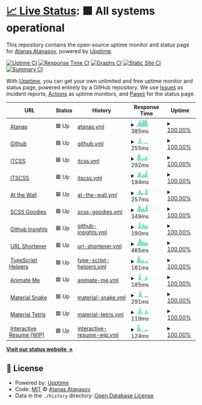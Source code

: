 # [📈 Live Status](https://scriptex.github.io/uptime): <!--live status--> **🟩 All systems operational**

This repository contains the open-source uptime monitor and status page for [Atanas Atanasov](https://atanas.info), powered by [Upptime](https://github.com/upptime/upptime).

[![Uptime CI](https://github.com/scriptex/uptime/workflows/Uptime%20CI/badge.svg)](https://github.com/scriptex/uptime/actions?query=workflow%3A%22Uptime+CI%22)
[![Response Time CI](https://github.com/scriptex/uptime/workflows/Response%20Time%20CI/badge.svg)](https://github.com/scriptex/uptime/actions?query=workflow%3A%22Response+Time+CI%22)
[![Graphs CI](https://github.com/scriptex/uptime/workflows/Graphs%20CI/badge.svg)](https://github.com/scriptex/uptime/actions?query=workflow%3A%22Graphs+CI%22)
[![Static Site CI](https://github.com/scriptex/uptime/workflows/Static%20Site%20CI/badge.svg)](https://github.com/scriptex/uptime/actions?query=workflow%3A%22Static+Site+CI%22)
[![Summary CI](https://github.com/scriptex/uptime/workflows/Summary%20CI/badge.svg)](https://github.com/scriptex/uptime/actions?query=workflow%3A%22Summary+CI%22)

With [Upptime](https://upptime.js.org), you can get your own unlimited and free uptime monitor and status page, powered entirely by a GitHub repository. We use [Issues](https://github.com/scriptex/uptime/issues) as incident reports, [Actions](https://github.com/scriptex/uptime/actions) as uptime monitors, and [Pages](https://scriptex.github.io/uptime) for the status page.

<!--start: status pages-->
<!-- This summary is generated by Upptime (https://github.com/upptime/upptime) -->
<!-- Do not edit this manually, your changes will be overwritten -->
<!-- prettier-ignore -->
| URL | Status | History | Response Time | Uptime |
| --- | ------ | ------- | ------------- | ------ |
| <img alt="" src="https://favicons.githubusercontent.com/atanas.info" height="13"> [Atanas](https://atanas.info) | 🟩 Up | [atanas.yml](https://github.com/scriptex/uptime/commits/master/history/atanas.yml) | <details><summary><img alt="Response time graph" src="./graphs/atanas/response-time-week.png" height="20"> 385ms</summary><br><a href="https://scriptex.github.io/uptime/history/atanas"><img alt="Response time 390" src="https://img.shields.io/endpoint?url=https%3A%2F%2Fraw.githubusercontent.com%2Fscriptex%2Fuptime%2Fmaster%2Fapi%2Fatanas%2Fresponse-time.json"></a><br><a href="https://scriptex.github.io/uptime/history/atanas"><img alt="24-hour response time 178" src="https://img.shields.io/endpoint?url=https%3A%2F%2Fraw.githubusercontent.com%2Fscriptex%2Fuptime%2Fmaster%2Fapi%2Fatanas%2Fresponse-time-day.json"></a><br><a href="https://scriptex.github.io/uptime/history/atanas"><img alt="7-day response time 385" src="https://img.shields.io/endpoint?url=https%3A%2F%2Fraw.githubusercontent.com%2Fscriptex%2Fuptime%2Fmaster%2Fapi%2Fatanas%2Fresponse-time-week.json"></a><br><a href="https://scriptex.github.io/uptime/history/atanas"><img alt="30-day response time 390" src="https://img.shields.io/endpoint?url=https%3A%2F%2Fraw.githubusercontent.com%2Fscriptex%2Fuptime%2Fmaster%2Fapi%2Fatanas%2Fresponse-time-month.json"></a><br><a href="https://scriptex.github.io/uptime/history/atanas"><img alt="1-year response time 390" src="https://img.shields.io/endpoint?url=https%3A%2F%2Fraw.githubusercontent.com%2Fscriptex%2Fuptime%2Fmaster%2Fapi%2Fatanas%2Fresponse-time-year.json"></a></details> | <details><summary><a href="https://scriptex.github.io/uptime/history/atanas">100.00%</a></summary><a href="https://scriptex.github.io/uptime/history/atanas"><img alt="All-time uptime 100.00%" src="https://img.shields.io/endpoint?url=https%3A%2F%2Fraw.githubusercontent.com%2Fscriptex%2Fuptime%2Fmaster%2Fapi%2Fatanas%2Fuptime.json"></a><br><a href="https://scriptex.github.io/uptime/history/atanas"><img alt="24-hour uptime 100.00%" src="https://img.shields.io/endpoint?url=https%3A%2F%2Fraw.githubusercontent.com%2Fscriptex%2Fuptime%2Fmaster%2Fapi%2Fatanas%2Fuptime-day.json"></a><br><a href="https://scriptex.github.io/uptime/history/atanas"><img alt="7-day uptime 100.00%" src="https://img.shields.io/endpoint?url=https%3A%2F%2Fraw.githubusercontent.com%2Fscriptex%2Fuptime%2Fmaster%2Fapi%2Fatanas%2Fuptime-week.json"></a><br><a href="https://scriptex.github.io/uptime/history/atanas"><img alt="30-day uptime 100.00%" src="https://img.shields.io/endpoint?url=https%3A%2F%2Fraw.githubusercontent.com%2Fscriptex%2Fuptime%2Fmaster%2Fapi%2Fatanas%2Fuptime-month.json"></a><br><a href="https://scriptex.github.io/uptime/history/atanas"><img alt="1-year uptime 100.00%" src="https://img.shields.io/endpoint?url=https%3A%2F%2Fraw.githubusercontent.com%2Fscriptex%2Fuptime%2Fmaster%2Fapi%2Fatanas%2Fuptime-year.json"></a></details>
| <img alt="" src="https://favicons.githubusercontent.com/github.com" height="13"> [Github](https://github.com) | 🟩 Up | [github.yml](https://github.com/scriptex/uptime/commits/master/history/github.yml) | <details><summary><img alt="Response time graph" src="./graphs/github/response-time-week.png" height="20"> 255ms</summary><br><a href="https://scriptex.github.io/uptime/history/github"><img alt="Response time 234" src="https://img.shields.io/endpoint?url=https%3A%2F%2Fraw.githubusercontent.com%2Fscriptex%2Fuptime%2Fmaster%2Fapi%2Fgithub%2Fresponse-time.json"></a><br><a href="https://scriptex.github.io/uptime/history/github"><img alt="24-hour response time 176" src="https://img.shields.io/endpoint?url=https%3A%2F%2Fraw.githubusercontent.com%2Fscriptex%2Fuptime%2Fmaster%2Fapi%2Fgithub%2Fresponse-time-day.json"></a><br><a href="https://scriptex.github.io/uptime/history/github"><img alt="7-day response time 255" src="https://img.shields.io/endpoint?url=https%3A%2F%2Fraw.githubusercontent.com%2Fscriptex%2Fuptime%2Fmaster%2Fapi%2Fgithub%2Fresponse-time-week.json"></a><br><a href="https://scriptex.github.io/uptime/history/github"><img alt="30-day response time 234" src="https://img.shields.io/endpoint?url=https%3A%2F%2Fraw.githubusercontent.com%2Fscriptex%2Fuptime%2Fmaster%2Fapi%2Fgithub%2Fresponse-time-month.json"></a><br><a href="https://scriptex.github.io/uptime/history/github"><img alt="1-year response time 234" src="https://img.shields.io/endpoint?url=https%3A%2F%2Fraw.githubusercontent.com%2Fscriptex%2Fuptime%2Fmaster%2Fapi%2Fgithub%2Fresponse-time-year.json"></a></details> | <details><summary><a href="https://scriptex.github.io/uptime/history/github">100.00%</a></summary><a href="https://scriptex.github.io/uptime/history/github"><img alt="All-time uptime 100.00%" src="https://img.shields.io/endpoint?url=https%3A%2F%2Fraw.githubusercontent.com%2Fscriptex%2Fuptime%2Fmaster%2Fapi%2Fgithub%2Fuptime.json"></a><br><a href="https://scriptex.github.io/uptime/history/github"><img alt="24-hour uptime 100.00%" src="https://img.shields.io/endpoint?url=https%3A%2F%2Fraw.githubusercontent.com%2Fscriptex%2Fuptime%2Fmaster%2Fapi%2Fgithub%2Fuptime-day.json"></a><br><a href="https://scriptex.github.io/uptime/history/github"><img alt="7-day uptime 100.00%" src="https://img.shields.io/endpoint?url=https%3A%2F%2Fraw.githubusercontent.com%2Fscriptex%2Fuptime%2Fmaster%2Fapi%2Fgithub%2Fuptime-week.json"></a><br><a href="https://scriptex.github.io/uptime/history/github"><img alt="30-day uptime 100.00%" src="https://img.shields.io/endpoint?url=https%3A%2F%2Fraw.githubusercontent.com%2Fscriptex%2Fuptime%2Fmaster%2Fapi%2Fgithub%2Fuptime-month.json"></a><br><a href="https://scriptex.github.io/uptime/history/github"><img alt="1-year uptime 100.00%" src="https://img.shields.io/endpoint?url=https%3A%2F%2Fraw.githubusercontent.com%2Fscriptex%2Fuptime%2Fmaster%2Fapi%2Fgithub%2Fuptime-year.json"></a></details>
| <img alt="" src="https://favicons.githubusercontent.com/itcss.atanas.info" height="13"> [ITCSS](https://itcss.atanas.info) | 🟩 Up | [itcss.yml](https://github.com/scriptex/uptime/commits/master/history/itcss.yml) | <details><summary><img alt="Response time graph" src="./graphs/itcss/response-time-week.png" height="20"> 292ms</summary><br><a href="https://scriptex.github.io/uptime/history/itcss"><img alt="Response time 380" src="https://img.shields.io/endpoint?url=https%3A%2F%2Fraw.githubusercontent.com%2Fscriptex%2Fuptime%2Fmaster%2Fapi%2Fitcss%2Fresponse-time.json"></a><br><a href="https://scriptex.github.io/uptime/history/itcss"><img alt="24-hour response time 390" src="https://img.shields.io/endpoint?url=https%3A%2F%2Fraw.githubusercontent.com%2Fscriptex%2Fuptime%2Fmaster%2Fapi%2Fitcss%2Fresponse-time-day.json"></a><br><a href="https://scriptex.github.io/uptime/history/itcss"><img alt="7-day response time 292" src="https://img.shields.io/endpoint?url=https%3A%2F%2Fraw.githubusercontent.com%2Fscriptex%2Fuptime%2Fmaster%2Fapi%2Fitcss%2Fresponse-time-week.json"></a><br><a href="https://scriptex.github.io/uptime/history/itcss"><img alt="30-day response time 380" src="https://img.shields.io/endpoint?url=https%3A%2F%2Fraw.githubusercontent.com%2Fscriptex%2Fuptime%2Fmaster%2Fapi%2Fitcss%2Fresponse-time-month.json"></a><br><a href="https://scriptex.github.io/uptime/history/itcss"><img alt="1-year response time 380" src="https://img.shields.io/endpoint?url=https%3A%2F%2Fraw.githubusercontent.com%2Fscriptex%2Fuptime%2Fmaster%2Fapi%2Fitcss%2Fresponse-time-year.json"></a></details> | <details><summary><a href="https://scriptex.github.io/uptime/history/itcss">100.00%</a></summary><a href="https://scriptex.github.io/uptime/history/itcss"><img alt="All-time uptime 100.00%" src="https://img.shields.io/endpoint?url=https%3A%2F%2Fraw.githubusercontent.com%2Fscriptex%2Fuptime%2Fmaster%2Fapi%2Fitcss%2Fuptime.json"></a><br><a href="https://scriptex.github.io/uptime/history/itcss"><img alt="24-hour uptime 100.00%" src="https://img.shields.io/endpoint?url=https%3A%2F%2Fraw.githubusercontent.com%2Fscriptex%2Fuptime%2Fmaster%2Fapi%2Fitcss%2Fuptime-day.json"></a><br><a href="https://scriptex.github.io/uptime/history/itcss"><img alt="7-day uptime 100.00%" src="https://img.shields.io/endpoint?url=https%3A%2F%2Fraw.githubusercontent.com%2Fscriptex%2Fuptime%2Fmaster%2Fapi%2Fitcss%2Fuptime-week.json"></a><br><a href="https://scriptex.github.io/uptime/history/itcss"><img alt="30-day uptime 100.00%" src="https://img.shields.io/endpoint?url=https%3A%2F%2Fraw.githubusercontent.com%2Fscriptex%2Fuptime%2Fmaster%2Fapi%2Fitcss%2Fuptime-month.json"></a><br><a href="https://scriptex.github.io/uptime/history/itcss"><img alt="1-year uptime 100.00%" src="https://img.shields.io/endpoint?url=https%3A%2F%2Fraw.githubusercontent.com%2Fscriptex%2Fuptime%2Fmaster%2Fapi%2Fitcss%2Fuptime-year.json"></a></details>
| <img alt="" src="https://favicons.githubusercontent.com/itscss.atanas.info" height="13"> [ITSCSS](https://itscss.atanas.info) | 🟩 Up | [itscss.yml](https://github.com/scriptex/uptime/commits/master/history/itscss.yml) | <details><summary><img alt="Response time graph" src="./graphs/itscss/response-time-week.png" height="20"> 194ms</summary><br><a href="https://scriptex.github.io/uptime/history/itscss"><img alt="Response time 304" src="https://img.shields.io/endpoint?url=https%3A%2F%2Fraw.githubusercontent.com%2Fscriptex%2Fuptime%2Fmaster%2Fapi%2Fitscss%2Fresponse-time.json"></a><br><a href="https://scriptex.github.io/uptime/history/itscss"><img alt="24-hour response time 98" src="https://img.shields.io/endpoint?url=https%3A%2F%2Fraw.githubusercontent.com%2Fscriptex%2Fuptime%2Fmaster%2Fapi%2Fitscss%2Fresponse-time-day.json"></a><br><a href="https://scriptex.github.io/uptime/history/itscss"><img alt="7-day response time 194" src="https://img.shields.io/endpoint?url=https%3A%2F%2Fraw.githubusercontent.com%2Fscriptex%2Fuptime%2Fmaster%2Fapi%2Fitscss%2Fresponse-time-week.json"></a><br><a href="https://scriptex.github.io/uptime/history/itscss"><img alt="30-day response time 304" src="https://img.shields.io/endpoint?url=https%3A%2F%2Fraw.githubusercontent.com%2Fscriptex%2Fuptime%2Fmaster%2Fapi%2Fitscss%2Fresponse-time-month.json"></a><br><a href="https://scriptex.github.io/uptime/history/itscss"><img alt="1-year response time 304" src="https://img.shields.io/endpoint?url=https%3A%2F%2Fraw.githubusercontent.com%2Fscriptex%2Fuptime%2Fmaster%2Fapi%2Fitscss%2Fresponse-time-year.json"></a></details> | <details><summary><a href="https://scriptex.github.io/uptime/history/itscss">100.00%</a></summary><a href="https://scriptex.github.io/uptime/history/itscss"><img alt="All-time uptime 100.00%" src="https://img.shields.io/endpoint?url=https%3A%2F%2Fraw.githubusercontent.com%2Fscriptex%2Fuptime%2Fmaster%2Fapi%2Fitscss%2Fuptime.json"></a><br><a href="https://scriptex.github.io/uptime/history/itscss"><img alt="24-hour uptime 100.00%" src="https://img.shields.io/endpoint?url=https%3A%2F%2Fraw.githubusercontent.com%2Fscriptex%2Fuptime%2Fmaster%2Fapi%2Fitscss%2Fuptime-day.json"></a><br><a href="https://scriptex.github.io/uptime/history/itscss"><img alt="7-day uptime 100.00%" src="https://img.shields.io/endpoint?url=https%3A%2F%2Fraw.githubusercontent.com%2Fscriptex%2Fuptime%2Fmaster%2Fapi%2Fitscss%2Fuptime-week.json"></a><br><a href="https://scriptex.github.io/uptime/history/itscss"><img alt="30-day uptime 100.00%" src="https://img.shields.io/endpoint?url=https%3A%2F%2Fraw.githubusercontent.com%2Fscriptex%2Fuptime%2Fmaster%2Fapi%2Fitscss%2Fuptime-month.json"></a><br><a href="https://scriptex.github.io/uptime/history/itscss"><img alt="1-year uptime 100.00%" src="https://img.shields.io/endpoint?url=https%3A%2F%2Fraw.githubusercontent.com%2Fscriptex%2Fuptime%2Fmaster%2Fapi%2Fitscss%2Fuptime-year.json"></a></details>
| <img alt="" src="https://favicons.githubusercontent.com/at-the-wall.atanas.info" height="13"> [At the Wall](https://at-the-wall.atanas.info) | 🟩 Up | [at-the-wall.yml](https://github.com/scriptex/uptime/commits/master/history/at-the-wall.yml) | <details><summary><img alt="Response time graph" src="./graphs/at-the-wall/response-time-week.png" height="20"> 257ms</summary><br><a href="https://scriptex.github.io/uptime/history/at-the-wall"><img alt="Response time 315" src="https://img.shields.io/endpoint?url=https%3A%2F%2Fraw.githubusercontent.com%2Fscriptex%2Fuptime%2Fmaster%2Fapi%2Fat-the-wall%2Fresponse-time.json"></a><br><a href="https://scriptex.github.io/uptime/history/at-the-wall"><img alt="24-hour response time 270" src="https://img.shields.io/endpoint?url=https%3A%2F%2Fraw.githubusercontent.com%2Fscriptex%2Fuptime%2Fmaster%2Fapi%2Fat-the-wall%2Fresponse-time-day.json"></a><br><a href="https://scriptex.github.io/uptime/history/at-the-wall"><img alt="7-day response time 257" src="https://img.shields.io/endpoint?url=https%3A%2F%2Fraw.githubusercontent.com%2Fscriptex%2Fuptime%2Fmaster%2Fapi%2Fat-the-wall%2Fresponse-time-week.json"></a><br><a href="https://scriptex.github.io/uptime/history/at-the-wall"><img alt="30-day response time 315" src="https://img.shields.io/endpoint?url=https%3A%2F%2Fraw.githubusercontent.com%2Fscriptex%2Fuptime%2Fmaster%2Fapi%2Fat-the-wall%2Fresponse-time-month.json"></a><br><a href="https://scriptex.github.io/uptime/history/at-the-wall"><img alt="1-year response time 315" src="https://img.shields.io/endpoint?url=https%3A%2F%2Fraw.githubusercontent.com%2Fscriptex%2Fuptime%2Fmaster%2Fapi%2Fat-the-wall%2Fresponse-time-year.json"></a></details> | <details><summary><a href="https://scriptex.github.io/uptime/history/at-the-wall">100.00%</a></summary><a href="https://scriptex.github.io/uptime/history/at-the-wall"><img alt="All-time uptime 100.00%" src="https://img.shields.io/endpoint?url=https%3A%2F%2Fraw.githubusercontent.com%2Fscriptex%2Fuptime%2Fmaster%2Fapi%2Fat-the-wall%2Fuptime.json"></a><br><a href="https://scriptex.github.io/uptime/history/at-the-wall"><img alt="24-hour uptime 100.00%" src="https://img.shields.io/endpoint?url=https%3A%2F%2Fraw.githubusercontent.com%2Fscriptex%2Fuptime%2Fmaster%2Fapi%2Fat-the-wall%2Fuptime-day.json"></a><br><a href="https://scriptex.github.io/uptime/history/at-the-wall"><img alt="7-day uptime 100.00%" src="https://img.shields.io/endpoint?url=https%3A%2F%2Fraw.githubusercontent.com%2Fscriptex%2Fuptime%2Fmaster%2Fapi%2Fat-the-wall%2Fuptime-week.json"></a><br><a href="https://scriptex.github.io/uptime/history/at-the-wall"><img alt="30-day uptime 100.00%" src="https://img.shields.io/endpoint?url=https%3A%2F%2Fraw.githubusercontent.com%2Fscriptex%2Fuptime%2Fmaster%2Fapi%2Fat-the-wall%2Fuptime-month.json"></a><br><a href="https://scriptex.github.io/uptime/history/at-the-wall"><img alt="1-year uptime 100.00%" src="https://img.shields.io/endpoint?url=https%3A%2F%2Fraw.githubusercontent.com%2Fscriptex%2Fuptime%2Fmaster%2Fapi%2Fat-the-wall%2Fuptime-year.json"></a></details>
| <img alt="" src="https://favicons.githubusercontent.com/scss-goodies.atanas.info" height="13"> [SCSS Goodies](https://scss-goodies.atanas.info) | 🟩 Up | [scss-goodies.yml](https://github.com/scriptex/uptime/commits/master/history/scss-goodies.yml) | <details><summary><img alt="Response time graph" src="./graphs/scss-goodies/response-time-week.png" height="20"> 349ms</summary><br><a href="https://scriptex.github.io/uptime/history/scss-goodies"><img alt="Response time 338" src="https://img.shields.io/endpoint?url=https%3A%2F%2Fraw.githubusercontent.com%2Fscriptex%2Fuptime%2Fmaster%2Fapi%2Fscss-goodies%2Fresponse-time.json"></a><br><a href="https://scriptex.github.io/uptime/history/scss-goodies"><img alt="24-hour response time 640" src="https://img.shields.io/endpoint?url=https%3A%2F%2Fraw.githubusercontent.com%2Fscriptex%2Fuptime%2Fmaster%2Fapi%2Fscss-goodies%2Fresponse-time-day.json"></a><br><a href="https://scriptex.github.io/uptime/history/scss-goodies"><img alt="7-day response time 349" src="https://img.shields.io/endpoint?url=https%3A%2F%2Fraw.githubusercontent.com%2Fscriptex%2Fuptime%2Fmaster%2Fapi%2Fscss-goodies%2Fresponse-time-week.json"></a><br><a href="https://scriptex.github.io/uptime/history/scss-goodies"><img alt="30-day response time 338" src="https://img.shields.io/endpoint?url=https%3A%2F%2Fraw.githubusercontent.com%2Fscriptex%2Fuptime%2Fmaster%2Fapi%2Fscss-goodies%2Fresponse-time-month.json"></a><br><a href="https://scriptex.github.io/uptime/history/scss-goodies"><img alt="1-year response time 338" src="https://img.shields.io/endpoint?url=https%3A%2F%2Fraw.githubusercontent.com%2Fscriptex%2Fuptime%2Fmaster%2Fapi%2Fscss-goodies%2Fresponse-time-year.json"></a></details> | <details><summary><a href="https://scriptex.github.io/uptime/history/scss-goodies">100.00%</a></summary><a href="https://scriptex.github.io/uptime/history/scss-goodies"><img alt="All-time uptime 100.00%" src="https://img.shields.io/endpoint?url=https%3A%2F%2Fraw.githubusercontent.com%2Fscriptex%2Fuptime%2Fmaster%2Fapi%2Fscss-goodies%2Fuptime.json"></a><br><a href="https://scriptex.github.io/uptime/history/scss-goodies"><img alt="24-hour uptime 100.00%" src="https://img.shields.io/endpoint?url=https%3A%2F%2Fraw.githubusercontent.com%2Fscriptex%2Fuptime%2Fmaster%2Fapi%2Fscss-goodies%2Fuptime-day.json"></a><br><a href="https://scriptex.github.io/uptime/history/scss-goodies"><img alt="7-day uptime 100.00%" src="https://img.shields.io/endpoint?url=https%3A%2F%2Fraw.githubusercontent.com%2Fscriptex%2Fuptime%2Fmaster%2Fapi%2Fscss-goodies%2Fuptime-week.json"></a><br><a href="https://scriptex.github.io/uptime/history/scss-goodies"><img alt="30-day uptime 100.00%" src="https://img.shields.io/endpoint?url=https%3A%2F%2Fraw.githubusercontent.com%2Fscriptex%2Fuptime%2Fmaster%2Fapi%2Fscss-goodies%2Fuptime-month.json"></a><br><a href="https://scriptex.github.io/uptime/history/scss-goodies"><img alt="1-year uptime 100.00%" src="https://img.shields.io/endpoint?url=https%3A%2F%2Fraw.githubusercontent.com%2Fscriptex%2Fuptime%2Fmaster%2Fapi%2Fscss-goodies%2Fuptime-year.json"></a></details>
| <img alt="" src="https://favicons.githubusercontent.com/github-insights.atanas.info" height="13"> [Github Insights](https://github-insights.atanas.info) | 🟩 Up | [github-insights.yml](https://github.com/scriptex/uptime/commits/master/history/github-insights.yml) | <details><summary><img alt="Response time graph" src="./graphs/github-insights/response-time-week.png" height="20"> 190ms</summary><br><a href="https://scriptex.github.io/uptime/history/github-insights"><img alt="Response time 266" src="https://img.shields.io/endpoint?url=https%3A%2F%2Fraw.githubusercontent.com%2Fscriptex%2Fuptime%2Fmaster%2Fapi%2Fgithub-insights%2Fresponse-time.json"></a><br><a href="https://scriptex.github.io/uptime/history/github-insights"><img alt="24-hour response time 29" src="https://img.shields.io/endpoint?url=https%3A%2F%2Fraw.githubusercontent.com%2Fscriptex%2Fuptime%2Fmaster%2Fapi%2Fgithub-insights%2Fresponse-time-day.json"></a><br><a href="https://scriptex.github.io/uptime/history/github-insights"><img alt="7-day response time 190" src="https://img.shields.io/endpoint?url=https%3A%2F%2Fraw.githubusercontent.com%2Fscriptex%2Fuptime%2Fmaster%2Fapi%2Fgithub-insights%2Fresponse-time-week.json"></a><br><a href="https://scriptex.github.io/uptime/history/github-insights"><img alt="30-day response time 266" src="https://img.shields.io/endpoint?url=https%3A%2F%2Fraw.githubusercontent.com%2Fscriptex%2Fuptime%2Fmaster%2Fapi%2Fgithub-insights%2Fresponse-time-month.json"></a><br><a href="https://scriptex.github.io/uptime/history/github-insights"><img alt="1-year response time 266" src="https://img.shields.io/endpoint?url=https%3A%2F%2Fraw.githubusercontent.com%2Fscriptex%2Fuptime%2Fmaster%2Fapi%2Fgithub-insights%2Fresponse-time-year.json"></a></details> | <details><summary><a href="https://scriptex.github.io/uptime/history/github-insights">100.00%</a></summary><a href="https://scriptex.github.io/uptime/history/github-insights"><img alt="All-time uptime 100.00%" src="https://img.shields.io/endpoint?url=https%3A%2F%2Fraw.githubusercontent.com%2Fscriptex%2Fuptime%2Fmaster%2Fapi%2Fgithub-insights%2Fuptime.json"></a><br><a href="https://scriptex.github.io/uptime/history/github-insights"><img alt="24-hour uptime 100.00%" src="https://img.shields.io/endpoint?url=https%3A%2F%2Fraw.githubusercontent.com%2Fscriptex%2Fuptime%2Fmaster%2Fapi%2Fgithub-insights%2Fuptime-day.json"></a><br><a href="https://scriptex.github.io/uptime/history/github-insights"><img alt="7-day uptime 100.00%" src="https://img.shields.io/endpoint?url=https%3A%2F%2Fraw.githubusercontent.com%2Fscriptex%2Fuptime%2Fmaster%2Fapi%2Fgithub-insights%2Fuptime-week.json"></a><br><a href="https://scriptex.github.io/uptime/history/github-insights"><img alt="30-day uptime 100.00%" src="https://img.shields.io/endpoint?url=https%3A%2F%2Fraw.githubusercontent.com%2Fscriptex%2Fuptime%2Fmaster%2Fapi%2Fgithub-insights%2Fuptime-month.json"></a><br><a href="https://scriptex.github.io/uptime/history/github-insights"><img alt="1-year uptime 100.00%" src="https://img.shields.io/endpoint?url=https%3A%2F%2Fraw.githubusercontent.com%2Fscriptex%2Fuptime%2Fmaster%2Fapi%2Fgithub-insights%2Fuptime-year.json"></a></details>
| <img alt="" src="https://favicons.githubusercontent.com/atanas.ml" height="13"> [URL Shortener](https://atanas.ml) | 🟩 Up | [url-shortener.yml](https://github.com/scriptex/uptime/commits/master/history/url-shortener.yml) | <details><summary><img alt="Response time graph" src="./graphs/url-shortener/response-time-week.png" height="20"> 465ms</summary><br><a href="https://scriptex.github.io/uptime/history/url-shortener"><img alt="Response time 495" src="https://img.shields.io/endpoint?url=https%3A%2F%2Fraw.githubusercontent.com%2Fscriptex%2Fuptime%2Fmaster%2Fapi%2Furl-shortener%2Fresponse-time.json"></a><br><a href="https://scriptex.github.io/uptime/history/url-shortener"><img alt="24-hour response time 433" src="https://img.shields.io/endpoint?url=https%3A%2F%2Fraw.githubusercontent.com%2Fscriptex%2Fuptime%2Fmaster%2Fapi%2Furl-shortener%2Fresponse-time-day.json"></a><br><a href="https://scriptex.github.io/uptime/history/url-shortener"><img alt="7-day response time 465" src="https://img.shields.io/endpoint?url=https%3A%2F%2Fraw.githubusercontent.com%2Fscriptex%2Fuptime%2Fmaster%2Fapi%2Furl-shortener%2Fresponse-time-week.json"></a><br><a href="https://scriptex.github.io/uptime/history/url-shortener"><img alt="30-day response time 495" src="https://img.shields.io/endpoint?url=https%3A%2F%2Fraw.githubusercontent.com%2Fscriptex%2Fuptime%2Fmaster%2Fapi%2Furl-shortener%2Fresponse-time-month.json"></a><br><a href="https://scriptex.github.io/uptime/history/url-shortener"><img alt="1-year response time 495" src="https://img.shields.io/endpoint?url=https%3A%2F%2Fraw.githubusercontent.com%2Fscriptex%2Fuptime%2Fmaster%2Fapi%2Furl-shortener%2Fresponse-time-year.json"></a></details> | <details><summary><a href="https://scriptex.github.io/uptime/history/url-shortener">100.00%</a></summary><a href="https://scriptex.github.io/uptime/history/url-shortener"><img alt="All-time uptime 100.00%" src="https://img.shields.io/endpoint?url=https%3A%2F%2Fraw.githubusercontent.com%2Fscriptex%2Fuptime%2Fmaster%2Fapi%2Furl-shortener%2Fuptime.json"></a><br><a href="https://scriptex.github.io/uptime/history/url-shortener"><img alt="24-hour uptime 100.00%" src="https://img.shields.io/endpoint?url=https%3A%2F%2Fraw.githubusercontent.com%2Fscriptex%2Fuptime%2Fmaster%2Fapi%2Furl-shortener%2Fuptime-day.json"></a><br><a href="https://scriptex.github.io/uptime/history/url-shortener"><img alt="7-day uptime 100.00%" src="https://img.shields.io/endpoint?url=https%3A%2F%2Fraw.githubusercontent.com%2Fscriptex%2Fuptime%2Fmaster%2Fapi%2Furl-shortener%2Fuptime-week.json"></a><br><a href="https://scriptex.github.io/uptime/history/url-shortener"><img alt="30-day uptime 100.00%" src="https://img.shields.io/endpoint?url=https%3A%2F%2Fraw.githubusercontent.com%2Fscriptex%2Fuptime%2Fmaster%2Fapi%2Furl-shortener%2Fuptime-month.json"></a><br><a href="https://scriptex.github.io/uptime/history/url-shortener"><img alt="1-year uptime 100.00%" src="https://img.shields.io/endpoint?url=https%3A%2F%2Fraw.githubusercontent.com%2Fscriptex%2Fuptime%2Fmaster%2Fapi%2Furl-shortener%2Fuptime-year.json"></a></details>
| <img alt="" src="https://favicons.githubusercontent.com/ts-helpers.atanas.info" height="13"> [TypeScript Helpers](https://ts-helpers.atanas.info) | 🟩 Up | [type-script-helpers.yml](https://github.com/scriptex/uptime/commits/master/history/type-script-helpers.yml) | <details><summary><img alt="Response time graph" src="./graphs/type-script-helpers/response-time-week.png" height="20"> 161ms</summary><br><a href="https://scriptex.github.io/uptime/history/type-script-helpers"><img alt="Response time 331" src="https://img.shields.io/endpoint?url=https%3A%2F%2Fraw.githubusercontent.com%2Fscriptex%2Fuptime%2Fmaster%2Fapi%2Ftype-script-helpers%2Fresponse-time.json"></a><br><a href="https://scriptex.github.io/uptime/history/type-script-helpers"><img alt="24-hour response time 91" src="https://img.shields.io/endpoint?url=https%3A%2F%2Fraw.githubusercontent.com%2Fscriptex%2Fuptime%2Fmaster%2Fapi%2Ftype-script-helpers%2Fresponse-time-day.json"></a><br><a href="https://scriptex.github.io/uptime/history/type-script-helpers"><img alt="7-day response time 161" src="https://img.shields.io/endpoint?url=https%3A%2F%2Fraw.githubusercontent.com%2Fscriptex%2Fuptime%2Fmaster%2Fapi%2Ftype-script-helpers%2Fresponse-time-week.json"></a><br><a href="https://scriptex.github.io/uptime/history/type-script-helpers"><img alt="30-day response time 331" src="https://img.shields.io/endpoint?url=https%3A%2F%2Fraw.githubusercontent.com%2Fscriptex%2Fuptime%2Fmaster%2Fapi%2Ftype-script-helpers%2Fresponse-time-month.json"></a><br><a href="https://scriptex.github.io/uptime/history/type-script-helpers"><img alt="1-year response time 331" src="https://img.shields.io/endpoint?url=https%3A%2F%2Fraw.githubusercontent.com%2Fscriptex%2Fuptime%2Fmaster%2Fapi%2Ftype-script-helpers%2Fresponse-time-year.json"></a></details> | <details><summary><a href="https://scriptex.github.io/uptime/history/type-script-helpers">100.00%</a></summary><a href="https://scriptex.github.io/uptime/history/type-script-helpers"><img alt="All-time uptime 100.00%" src="https://img.shields.io/endpoint?url=https%3A%2F%2Fraw.githubusercontent.com%2Fscriptex%2Fuptime%2Fmaster%2Fapi%2Ftype-script-helpers%2Fuptime.json"></a><br><a href="https://scriptex.github.io/uptime/history/type-script-helpers"><img alt="24-hour uptime 100.00%" src="https://img.shields.io/endpoint?url=https%3A%2F%2Fraw.githubusercontent.com%2Fscriptex%2Fuptime%2Fmaster%2Fapi%2Ftype-script-helpers%2Fuptime-day.json"></a><br><a href="https://scriptex.github.io/uptime/history/type-script-helpers"><img alt="7-day uptime 100.00%" src="https://img.shields.io/endpoint?url=https%3A%2F%2Fraw.githubusercontent.com%2Fscriptex%2Fuptime%2Fmaster%2Fapi%2Ftype-script-helpers%2Fuptime-week.json"></a><br><a href="https://scriptex.github.io/uptime/history/type-script-helpers"><img alt="30-day uptime 100.00%" src="https://img.shields.io/endpoint?url=https%3A%2F%2Fraw.githubusercontent.com%2Fscriptex%2Fuptime%2Fmaster%2Fapi%2Ftype-script-helpers%2Fuptime-month.json"></a><br><a href="https://scriptex.github.io/uptime/history/type-script-helpers"><img alt="1-year uptime 100.00%" src="https://img.shields.io/endpoint?url=https%3A%2F%2Fraw.githubusercontent.com%2Fscriptex%2Fuptime%2Fmaster%2Fapi%2Ftype-script-helpers%2Fuptime-year.json"></a></details>
| <img alt="" src="https://favicons.githubusercontent.com/animate-me.atanas.info" height="13"> [Animate Me](https://animate-me.atanas.info) | 🟩 Up | [animate-me.yml](https://github.com/scriptex/uptime/commits/master/history/animate-me.yml) | <details><summary><img alt="Response time graph" src="./graphs/animate-me/response-time-week.png" height="20"> 185ms</summary><br><a href="https://scriptex.github.io/uptime/history/animate-me"><img alt="Response time 259" src="https://img.shields.io/endpoint?url=https%3A%2F%2Fraw.githubusercontent.com%2Fscriptex%2Fuptime%2Fmaster%2Fapi%2Fanimate-me%2Fresponse-time.json"></a><br><a href="https://scriptex.github.io/uptime/history/animate-me"><img alt="24-hour response time 34" src="https://img.shields.io/endpoint?url=https%3A%2F%2Fraw.githubusercontent.com%2Fscriptex%2Fuptime%2Fmaster%2Fapi%2Fanimate-me%2Fresponse-time-day.json"></a><br><a href="https://scriptex.github.io/uptime/history/animate-me"><img alt="7-day response time 185" src="https://img.shields.io/endpoint?url=https%3A%2F%2Fraw.githubusercontent.com%2Fscriptex%2Fuptime%2Fmaster%2Fapi%2Fanimate-me%2Fresponse-time-week.json"></a><br><a href="https://scriptex.github.io/uptime/history/animate-me"><img alt="30-day response time 259" src="https://img.shields.io/endpoint?url=https%3A%2F%2Fraw.githubusercontent.com%2Fscriptex%2Fuptime%2Fmaster%2Fapi%2Fanimate-me%2Fresponse-time-month.json"></a><br><a href="https://scriptex.github.io/uptime/history/animate-me"><img alt="1-year response time 259" src="https://img.shields.io/endpoint?url=https%3A%2F%2Fraw.githubusercontent.com%2Fscriptex%2Fuptime%2Fmaster%2Fapi%2Fanimate-me%2Fresponse-time-year.json"></a></details> | <details><summary><a href="https://scriptex.github.io/uptime/history/animate-me">100.00%</a></summary><a href="https://scriptex.github.io/uptime/history/animate-me"><img alt="All-time uptime 100.00%" src="https://img.shields.io/endpoint?url=https%3A%2F%2Fraw.githubusercontent.com%2Fscriptex%2Fuptime%2Fmaster%2Fapi%2Fanimate-me%2Fuptime.json"></a><br><a href="https://scriptex.github.io/uptime/history/animate-me"><img alt="24-hour uptime 100.00%" src="https://img.shields.io/endpoint?url=https%3A%2F%2Fraw.githubusercontent.com%2Fscriptex%2Fuptime%2Fmaster%2Fapi%2Fanimate-me%2Fuptime-day.json"></a><br><a href="https://scriptex.github.io/uptime/history/animate-me"><img alt="7-day uptime 100.00%" src="https://img.shields.io/endpoint?url=https%3A%2F%2Fraw.githubusercontent.com%2Fscriptex%2Fuptime%2Fmaster%2Fapi%2Fanimate-me%2Fuptime-week.json"></a><br><a href="https://scriptex.github.io/uptime/history/animate-me"><img alt="30-day uptime 100.00%" src="https://img.shields.io/endpoint?url=https%3A%2F%2Fraw.githubusercontent.com%2Fscriptex%2Fuptime%2Fmaster%2Fapi%2Fanimate-me%2Fuptime-month.json"></a><br><a href="https://scriptex.github.io/uptime/history/animate-me"><img alt="1-year uptime 100.00%" src="https://img.shields.io/endpoint?url=https%3A%2F%2Fraw.githubusercontent.com%2Fscriptex%2Fuptime%2Fmaster%2Fapi%2Fanimate-me%2Fuptime-year.json"></a></details>
| <img alt="" src="https://favicons.githubusercontent.com/snake.atanas.info" height="13"> [Material Snake](https://snake.atanas.info) | 🟩 Up | [material-snake.yml](https://github.com/scriptex/uptime/commits/master/history/material-snake.yml) | <details><summary><img alt="Response time graph" src="./graphs/material-snake/response-time-week.png" height="20"> 291ms</summary><br><a href="https://scriptex.github.io/uptime/history/material-snake"><img alt="Response time 237" src="https://img.shields.io/endpoint?url=https%3A%2F%2Fraw.githubusercontent.com%2Fscriptex%2Fuptime%2Fmaster%2Fapi%2Fmaterial-snake%2Fresponse-time.json"></a><br><a href="https://scriptex.github.io/uptime/history/material-snake"><img alt="24-hour response time 156" src="https://img.shields.io/endpoint?url=https%3A%2F%2Fraw.githubusercontent.com%2Fscriptex%2Fuptime%2Fmaster%2Fapi%2Fmaterial-snake%2Fresponse-time-day.json"></a><br><a href="https://scriptex.github.io/uptime/history/material-snake"><img alt="7-day response time 291" src="https://img.shields.io/endpoint?url=https%3A%2F%2Fraw.githubusercontent.com%2Fscriptex%2Fuptime%2Fmaster%2Fapi%2Fmaterial-snake%2Fresponse-time-week.json"></a><br><a href="https://scriptex.github.io/uptime/history/material-snake"><img alt="30-day response time 237" src="https://img.shields.io/endpoint?url=https%3A%2F%2Fraw.githubusercontent.com%2Fscriptex%2Fuptime%2Fmaster%2Fapi%2Fmaterial-snake%2Fresponse-time-month.json"></a><br><a href="https://scriptex.github.io/uptime/history/material-snake"><img alt="1-year response time 237" src="https://img.shields.io/endpoint?url=https%3A%2F%2Fraw.githubusercontent.com%2Fscriptex%2Fuptime%2Fmaster%2Fapi%2Fmaterial-snake%2Fresponse-time-year.json"></a></details> | <details><summary><a href="https://scriptex.github.io/uptime/history/material-snake">100.00%</a></summary><a href="https://scriptex.github.io/uptime/history/material-snake"><img alt="All-time uptime 100.00%" src="https://img.shields.io/endpoint?url=https%3A%2F%2Fraw.githubusercontent.com%2Fscriptex%2Fuptime%2Fmaster%2Fapi%2Fmaterial-snake%2Fuptime.json"></a><br><a href="https://scriptex.github.io/uptime/history/material-snake"><img alt="24-hour uptime 100.00%" src="https://img.shields.io/endpoint?url=https%3A%2F%2Fraw.githubusercontent.com%2Fscriptex%2Fuptime%2Fmaster%2Fapi%2Fmaterial-snake%2Fuptime-day.json"></a><br><a href="https://scriptex.github.io/uptime/history/material-snake"><img alt="7-day uptime 100.00%" src="https://img.shields.io/endpoint?url=https%3A%2F%2Fraw.githubusercontent.com%2Fscriptex%2Fuptime%2Fmaster%2Fapi%2Fmaterial-snake%2Fuptime-week.json"></a><br><a href="https://scriptex.github.io/uptime/history/material-snake"><img alt="30-day uptime 100.00%" src="https://img.shields.io/endpoint?url=https%3A%2F%2Fraw.githubusercontent.com%2Fscriptex%2Fuptime%2Fmaster%2Fapi%2Fmaterial-snake%2Fuptime-month.json"></a><br><a href="https://scriptex.github.io/uptime/history/material-snake"><img alt="1-year uptime 100.00%" src="https://img.shields.io/endpoint?url=https%3A%2F%2Fraw.githubusercontent.com%2Fscriptex%2Fuptime%2Fmaster%2Fapi%2Fmaterial-snake%2Fuptime-year.json"></a></details>
| <img alt="" src="https://favicons.githubusercontent.com/tetris.atanas.info" height="13"> [Material Tetris](https://tetris.atanas.info) | 🟩 Up | [material-tetris.yml](https://github.com/scriptex/uptime/commits/master/history/material-tetris.yml) | <details><summary><img alt="Response time graph" src="./graphs/material-tetris/response-time-week.png" height="20"> 119ms</summary><br><a href="https://scriptex.github.io/uptime/history/material-tetris"><img alt="Response time 156" src="https://img.shields.io/endpoint?url=https%3A%2F%2Fraw.githubusercontent.com%2Fscriptex%2Fuptime%2Fmaster%2Fapi%2Fmaterial-tetris%2Fresponse-time.json"></a><br><a href="https://scriptex.github.io/uptime/history/material-tetris"><img alt="24-hour response time 33" src="https://img.shields.io/endpoint?url=https%3A%2F%2Fraw.githubusercontent.com%2Fscriptex%2Fuptime%2Fmaster%2Fapi%2Fmaterial-tetris%2Fresponse-time-day.json"></a><br><a href="https://scriptex.github.io/uptime/history/material-tetris"><img alt="7-day response time 119" src="https://img.shields.io/endpoint?url=https%3A%2F%2Fraw.githubusercontent.com%2Fscriptex%2Fuptime%2Fmaster%2Fapi%2Fmaterial-tetris%2Fresponse-time-week.json"></a><br><a href="https://scriptex.github.io/uptime/history/material-tetris"><img alt="30-day response time 156" src="https://img.shields.io/endpoint?url=https%3A%2F%2Fraw.githubusercontent.com%2Fscriptex%2Fuptime%2Fmaster%2Fapi%2Fmaterial-tetris%2Fresponse-time-month.json"></a><br><a href="https://scriptex.github.io/uptime/history/material-tetris"><img alt="1-year response time 156" src="https://img.shields.io/endpoint?url=https%3A%2F%2Fraw.githubusercontent.com%2Fscriptex%2Fuptime%2Fmaster%2Fapi%2Fmaterial-tetris%2Fresponse-time-year.json"></a></details> | <details><summary><a href="https://scriptex.github.io/uptime/history/material-tetris">100.00%</a></summary><a href="https://scriptex.github.io/uptime/history/material-tetris"><img alt="All-time uptime 100.00%" src="https://img.shields.io/endpoint?url=https%3A%2F%2Fraw.githubusercontent.com%2Fscriptex%2Fuptime%2Fmaster%2Fapi%2Fmaterial-tetris%2Fuptime.json"></a><br><a href="https://scriptex.github.io/uptime/history/material-tetris"><img alt="24-hour uptime 100.00%" src="https://img.shields.io/endpoint?url=https%3A%2F%2Fraw.githubusercontent.com%2Fscriptex%2Fuptime%2Fmaster%2Fapi%2Fmaterial-tetris%2Fuptime-day.json"></a><br><a href="https://scriptex.github.io/uptime/history/material-tetris"><img alt="7-day uptime 100.00%" src="https://img.shields.io/endpoint?url=https%3A%2F%2Fraw.githubusercontent.com%2Fscriptex%2Fuptime%2Fmaster%2Fapi%2Fmaterial-tetris%2Fuptime-week.json"></a><br><a href="https://scriptex.github.io/uptime/history/material-tetris"><img alt="30-day uptime 100.00%" src="https://img.shields.io/endpoint?url=https%3A%2F%2Fraw.githubusercontent.com%2Fscriptex%2Fuptime%2Fmaster%2Fapi%2Fmaterial-tetris%2Fuptime-month.json"></a><br><a href="https://scriptex.github.io/uptime/history/material-tetris"><img alt="1-year uptime 100.00%" src="https://img.shields.io/endpoint?url=https%3A%2F%2Fraw.githubusercontent.com%2Fscriptex%2Fuptime%2Fmaster%2Fapi%2Fmaterial-tetris%2Fuptime-year.json"></a></details>
| <img alt="" src="https://favicons.githubusercontent.com/interactive-resume.atanas.info" height="13"> [Interactive Resume (WIP)](https://interactive-resume.atanas.info) | 🟩 Up | [interactive-resume-wip.yml](https://github.com/scriptex/uptime/commits/master/history/interactive-resume-wip.yml) | <details><summary><img alt="Response time graph" src="./graphs/interactive-resume-wip/response-time-week.png" height="20"> 124ms</summary><br><a href="https://scriptex.github.io/uptime/history/interactive-resume-wip"><img alt="Response time 241" src="https://img.shields.io/endpoint?url=https%3A%2F%2Fraw.githubusercontent.com%2Fscriptex%2Fuptime%2Fmaster%2Fapi%2Finteractive-resume-wip%2Fresponse-time.json"></a><br><a href="https://scriptex.github.io/uptime/history/interactive-resume-wip"><img alt="24-hour response time 63" src="https://img.shields.io/endpoint?url=https%3A%2F%2Fraw.githubusercontent.com%2Fscriptex%2Fuptime%2Fmaster%2Fapi%2Finteractive-resume-wip%2Fresponse-time-day.json"></a><br><a href="https://scriptex.github.io/uptime/history/interactive-resume-wip"><img alt="7-day response time 124" src="https://img.shields.io/endpoint?url=https%3A%2F%2Fraw.githubusercontent.com%2Fscriptex%2Fuptime%2Fmaster%2Fapi%2Finteractive-resume-wip%2Fresponse-time-week.json"></a><br><a href="https://scriptex.github.io/uptime/history/interactive-resume-wip"><img alt="30-day response time 241" src="https://img.shields.io/endpoint?url=https%3A%2F%2Fraw.githubusercontent.com%2Fscriptex%2Fuptime%2Fmaster%2Fapi%2Finteractive-resume-wip%2Fresponse-time-month.json"></a><br><a href="https://scriptex.github.io/uptime/history/interactive-resume-wip"><img alt="1-year response time 241" src="https://img.shields.io/endpoint?url=https%3A%2F%2Fraw.githubusercontent.com%2Fscriptex%2Fuptime%2Fmaster%2Fapi%2Finteractive-resume-wip%2Fresponse-time-year.json"></a></details> | <details><summary><a href="https://scriptex.github.io/uptime/history/interactive-resume-wip">100.00%</a></summary><a href="https://scriptex.github.io/uptime/history/interactive-resume-wip"><img alt="All-time uptime 100.00%" src="https://img.shields.io/endpoint?url=https%3A%2F%2Fraw.githubusercontent.com%2Fscriptex%2Fuptime%2Fmaster%2Fapi%2Finteractive-resume-wip%2Fuptime.json"></a><br><a href="https://scriptex.github.io/uptime/history/interactive-resume-wip"><img alt="24-hour uptime 100.00%" src="https://img.shields.io/endpoint?url=https%3A%2F%2Fraw.githubusercontent.com%2Fscriptex%2Fuptime%2Fmaster%2Fapi%2Finteractive-resume-wip%2Fuptime-day.json"></a><br><a href="https://scriptex.github.io/uptime/history/interactive-resume-wip"><img alt="7-day uptime 100.00%" src="https://img.shields.io/endpoint?url=https%3A%2F%2Fraw.githubusercontent.com%2Fscriptex%2Fuptime%2Fmaster%2Fapi%2Finteractive-resume-wip%2Fuptime-week.json"></a><br><a href="https://scriptex.github.io/uptime/history/interactive-resume-wip"><img alt="30-day uptime 100.00%" src="https://img.shields.io/endpoint?url=https%3A%2F%2Fraw.githubusercontent.com%2Fscriptex%2Fuptime%2Fmaster%2Fapi%2Finteractive-resume-wip%2Fuptime-month.json"></a><br><a href="https://scriptex.github.io/uptime/history/interactive-resume-wip"><img alt="1-year uptime 100.00%" src="https://img.shields.io/endpoint?url=https%3A%2F%2Fraw.githubusercontent.com%2Fscriptex%2Fuptime%2Fmaster%2Fapi%2Finteractive-resume-wip%2Fuptime-year.json"></a></details>

<!--end: status pages-->

[**Visit our status website →**](https://scriptex.github.io/uptime)

## 📄 License

- Powered by: [Upptime](https://github.com/upptime/upptime)
- Code: [MIT](./LICENSE) © [Atanas Atanasov](https://atanas.info)
- Data in the `./history` directory: [Open Database License](https://opendatacommons.org/licenses/odbl/1-0/)
